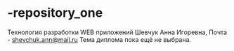 # -repository_one
 Технология разработки WEB приложений
 Шевчук Анна Игоревна,
 Почта - shevchuk.ann@mail.ru
 Тема диплома пока ещё не выбрана.
